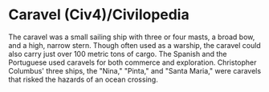 # Caravel (Civ4)/Civilopedia

The caravel was a small sailing ship with three or four masts, a broad bow, and a high, narrow stern. Though often used as a warship, the caravel could also carry just over 100 metric tons of cargo. The Spanish and the Portuguese used caravels for both commerce and exploration. Christopher Columbus' three ships, the "Nina," "Pinta," and "Santa Maria," were caravels that risked the hazards of an ocean crossing.